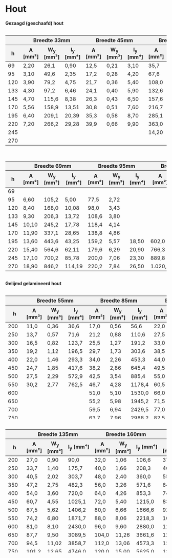 # Hout

**Gezaagd (geschaafd) hout**


<div style="max-height: 400px; overflow-y: auto;">
    <table style="width: 100%; border-collapse: collapse;">
        <thead style="position: sticky; top: 0; background-color: #f2f2f2;">
            <tr>
                <th></th>
                <th colspan="3">Breedte 33mm</th>
                <th colspan="3">Breedte 45mm</th>
                <th colspan="3">Breedte 58mm</th>
            </tr>
            <tr>
                <th style="width: 50px;">h</th>
                <th>A [mm²]</th>
                <th>W<sub>y</sub> [mm³]</th>
                <th style="width: 100px;">I<sub>y</sub> [mm⁴]</th>
                <th>A [mm²]</th>
                <th>W<sub>y</sub> [mm³]</th>
                <th style="width: 100px;">I<sub>y</sub> [mm⁴]</th>
                <th>A [mm²]</th>
                <th>W<sub>y</sub> [mm³]</th>
                <th>I<sub>y</sub> [mm⁴]</th>
            </tr>
        </thead>
        <tbody>
            <tr><td>69</td><td>2,20</td><td>26,1</td><td>0,90</td><td>12,5</td><td>0,21</td><td>3,10</td><td>35,7</td><td>1,23</td><td>23,2</td></tr>
            <tr><td>95</td><td>3,10</td><td>49,6</td><td>2,35</td><td>17,2</td><td>0,28</td><td>4,20</td><td>67,6</td><td>3,21</td><td>32,0</td></tr>
            <tr><td>120</td><td>3,90</td><td>79,2</td><td>4,75</td><td>21,7</td><td>0,36</td><td>5,40</td><td>108,0</td><td>6,48</td><td>40,5</td></tr>
            <tr><td>133</td><td>4,30</td><td>97,2</td><td>6,46</td><td>24,1</td><td>0,40</td><td>5,90</td><td>132,6</td><td>8,82</td><td>44,8</td></tr>
            <tr><td>145</td><td>4,70</td><td>115,6</td><td>8,38</td><td>26,3</td><td>0,43</td><td>6,50</td><td>157,6</td><td>11,43</td><td>48,9</td></tr>
            <tr><td>170</td><td>5,56</td><td>158,9</td><td>13,51</td><td>30,8</td><td>0,51</td><td>7,60</td><td>216,7</td><td>18,42</td><td>57,3</td></tr>
            <tr><td>195</td><td>6,40</td><td>209,1</td><td>20,39</td><td>35,3</td><td>0,58</td><td>8,70</td><td>285,1</td><td>27,80</td><td>65,8</td></tr>
            <tr><td>220</td><td>7,20</td><td>266,2</td><td>29,28</td><td>39,9</td><td>0,66</td><td>9,90</td><td>363,0</td><td>39,93</td><td>74,2</td></tr>
            <tr><td>245</td><td></td><td></td><td></td><td></td><td></td><td></td><td>14,20</td><td>580,2</td><td>71,07</td></tr>
            <tr><td>270</td><td></td><td></td><td></td><td></td><td></td><td></td><td></td><td></td><td></td></tr>
        </tbody>
    </table>
</div>

<br>

<div style="max-height: 400px; overflow-y: auto;">
    <table style="width: 100%; border-collapse: collapse;">
        <thead style="position: sticky; top: 0; background-color: #f2f2f2;">
            <tr>
                <th></th>
                <th colspan="3">Breedte 69mm</th>
                <th colspan="3">Breedte 95mm</th>
                <th colspan="3">Breedte 120mm</th>
            </tr>
            <tr>
                <th style="width: 50px;">h</th>
                <th>A [mm²]</th>
                <th>W<sub>y</sub> [mm³]</th>
                <th style="width: 100px;">I<sub>y</sub> [mm⁴]</th>
                <th>A [mm²]</th>
                <th>W<sub>y</sub> [mm³]</th>
                <th style="width: 100px;">I<sub>y</sub> [mm⁴]</th>
                <th>A [mm²]</th>
                <th>W<sub>y</sub> [mm³]</th>
                <th>I<sub>y</sub> [mm⁴]</th>
            </tr>
        </thead>
        <tbody>
            <tr><td>69</td><td></td><td></td><td></td><td></td><td></td><td></td><td></td><td></td></tr>
            <tr><td>95</td><td>6,60</td><td>105,2</td><td>5,00</td><td>77,5</td><td>2,72</td><td></td><td></td><td></td></tr>
            <tr><td>120</td><td>8,40</td><td>168,0</td><td>10,08</td><td>98,0</td><td>3,43</td><td></td><td></td><td></td></tr>
            <tr><td>133</td><td>9,30</td><td>206,3</td><td>13,72</td><td>108,6</td><td>3,80</td><td></td><td></td><td></td></tr>
            <tr><td>145</td><td>10,10</td><td>245,2</td><td>17,78</td><td>118,4</td><td>4,14</td><td></td><td></td><td></td></tr>
            <tr><td>170</td><td>11,90</td><td>337,1</td><td>28,65</td><td>138,8</td><td>4,86</td><td></td><td></td><td></td></tr>
            <tr><td>195</td><td>13,60</td><td>443,6</td><td>43,25</td><td>159,2</td><td>5,57</td><td>18,50</td><td>602,0</td><td>58,70</td></tr>
            <tr><td>220</td><td>15,40</td><td>564,6</td><td>62,11</td><td>179,6</td><td>6,29</td><td>20,90</td><td>766,3</td><td>84,29</td></tr>
            <tr><td>245</td><td>17,10</td><td>700,2</td><td>85,78</td><td>200,0</td><td>7,06</td><td>23,30</td><td>889,8</td><td>106,0</td></tr>
            <tr><td>270</td><td>18,90</td><td>846,2</td><td>114,19</td><td>220,2</td><td>7,84</td><td>26,50</td><td>1.020,0</td><td>130,2</td></tr>
        </tbody>
    </table>
</div>


**Gelijmd gelamineerd hout**

<div style="max-height: 400px; overflow-y: auto;">
    <table style="width: 100%; border-collapse: collapse;">
        <thead style="position: sticky; top: 0; background-color: #f2f2f2;">
            <tr>
                <th></th>
                <th colspan="3">Breedte 55mm</th>
                <th colspan="3">Breedte 85mm</th>
                <th colspan="3">Breedte 110mm</th>
            </tr>
            <tr>
                <th style="width: 50px;">h</th>
                <th>A [mm²]</th>
                <th>W<sub>y</sub> [mm³]</th>
                <th style="width: 100px;">I<sub>y</sub> [mm⁴]</th>
                <th>A [mm²]</th>
                <th>W<sub>y</sub> [mm³]</th>
                <th style="width: 100px;">I<sub>y</sub> [mm⁴]</th>
                <th>A [mm²]</th>
                <th>W<sub>y</sub> [mm³]</th>
                <th>I<sub>y</sub> [mm⁴]</th>
            </tr>
        </thead>
        <tbody>
            <tr><td>200</td><td>11,0</td><td>0,36</td><td>36,6</td><td>17,0</td><td>0,56</td><td>56,6</td><td>22,0</td><td>0,73</td><td>73,3</td></tr>
            <tr><td>250</td><td>13,7</td><td>0,57</td><td>71,6</td><td>21,2</td><td>0,88</td><td>110,6</td><td>27,5</td><td>1,14</td><td>143,2</td></tr>
            <tr><td>300</td><td>16,5</td><td>0,82</td><td>123,7</td><td>25,5</td><td>1,27</td><td>191,2</td><td>33,0</td><td>1,65</td><td>247,5</td></tr>
            <tr><td>350</td><td>19,2</td><td>1,12</td><td>196,5</td><td>29,7</td><td>1,73</td><td>303,6</td><td>38,5</td><td>2,24</td><td>393,0</td></tr>
            <tr><td>400</td><td>22,0</td><td>1,46</td><td>293,3</td><td>34,0</td><td>2,26</td><td>453,3</td><td>44,0</td><td>2,93</td><td>586,6</td></tr>
            <tr><td>450</td><td>24,7</td><td>1,85</td><td>417,6</td><td>38,2</td><td>2,86</td><td>645,4</td><td>49,5</td><td>3,71</td><td>835,3</td></tr>
            <tr><td>500</td><td>27,5</td><td>2,29</td><td>572,9</td><td>42,5</td><td>3,54</td><td>885,4</td><td>55,0</td><td>4,58</td><td>1145,8</td></tr>
            <tr><td>550</td><td>30,2</td><td>2,77</td><td>762,5</td><td>46,7</td><td>4,28</td><td>1178,4</td><td>60,5</td><td>5,54</td><td>1525,1</td></tr>
            <tr><td>600</td><td></td><td></td><td></td><td>51,0</td><td>5,10</td><td>1530,0</td><td>66,0</td><td>6,60</td><td>1980,0</td></tr>
            <tr><td>650</td><td></td><td></td><td></td><td>55,2</td><td>5,98</td><td>1945,2</td><td>71,5</td><td>7,74</td><td>2517,3</td></tr>
            <tr><td>700</td><td></td><td></td><td></td><td>59,5</td><td>6,94</td><td>2429,5</td><td>77,0</td><td>8,98</td><td>3144,1</td></tr>
            <tr><td>750</td><td></td><td></td><td></td><td>63,7</td><td>7,96</td><td>2988,2</td><td>82,5</td><td>10,31</td><td>3867,1</td></tr>
            <tr><td>800</td><td></td><td></td><td></td><td>68,0</td><td>9,06</td><td>3626,6</td><td>88,0</td><td>11,73</td><td>4693,3</td></tr>
            <tr><td>850</td><td></td><td></td><td></td><td>72,2</td><td>10,23</td><td>4350,0</td><td>93,5</td><td>13,24</td><td>5629,4</td></tr>
            <tr><td>900</td><td></td><td></td><td></td><td></td><td></td><td></td><td>99,0</td><td>14,85</td><td>6682,5</td></tr>
            <tr><td>950</td><td></td><td></td><td></td><td></td><td></td><td></td><td>104,5</td><td>16,54</td><td>7859,2</td></tr>
            <tr><td>1000</td><td></td><td></td><td></td><td></td><td></td><td></td><td>110,0</td><td>18,33</td><td>9166,6</td></tr>
            <tr><td>1050</td><td></td><td></td><td></td><td></td><td></td><td></td><td>115,5</td><td>20,21</td><td>10611,5</td></tr>
            <tr><td>1100</td><td></td><td></td><td></td><td></td><td></td><td></td><td>121,0</td><td>22,18</td><td>12200,8</td></tr>
            <tr><td>1150</td><td></td><td></td><td></td><td></td><td></td><td></td><td></td><td></td><td></td></tr>
            <tr><td>1200</td><td></td><td></td><td></td><td></td><td></td><td></td><td></td><td></td><td></td></tr>
            <tr><td>1250</td><td></td><td></td><td></td><td></td><td></td><td></td><td></td><td></td><td></td></tr>
            <tr><td>1300</td><td></td><td></td><td></td><td></td><td></td><td></td><td></td><td></td><td></td></tr>
            <tr><td>1350</td><td></td><td></td><td></td><td></td><td></td><td></td><td></td><td></td><td></td></tr>
            <tr><td>1400</td><td></td><td></td><td></td><td></td><td></td><td></td><td></td><td></td><td></td></tr>
            <tr><td>1450</td><td></td><td></td><td></td><td></td><td></td><td></td><td></td><td></td><td></td></tr>
            <tr><td>1500</td><td></td><td></td><td></td><td></td><td></td><td></td><td></td><td></td><td></td></tr>
            <tr><td>1550</td><td></td><td></td><td></td><td></td><td></td><td></td><td></td><td></td><td></td></tr>
            <tr><td>1600</td><td></td><td></td><td></td><td></td><td></td><td></td><td></td><td></td><td></td></tr>
            <tr><td>1650</td><td></td><td></td><td></td><td></td><td></td><td></td><td></td><td></td><td></td></tr>
            <tr><td>1700</td><td></td><td></td><td></td><td></td><td></td><td></td><td></td><td></td><td></td></tr>
            <tr><td>1750</td><td></td><td></td><td></td><td></td><td></td><td></td><td></td><td></td><td></td></tr>
            <tr><td>1800</td><td></td><td></td><td></td><td></td><td></td><td></td><td></td><td></td><td></td></tr>
        </tbody>
    </table>
</div>

<br>

<div style="max-height: 400px; overflow-y: auto;">
    <table style="width: 100%; border-collapse: collapse;">
        <thead style="position: sticky; top: 0; background-color: #f2f2f2;">
            <tr>
                <th></th>
                <th colspan="3">Breedte 135mm</th>
                <th colspan="3">Breedte 160mm</th>
                <th colspan="3">Breedte 185mm</th>
                <th colspan="3">Breedte 205mm</th>
            </tr>
            <tr>
                <th style="width: 50px;">h</th>
                <th>A [mm²]</th>
                <th>W<sub>y</sub> [mm³]</th>
                <th>I<sub>y</sub> [mm⁴]</th>
                <th>A [mm²]</th>
                <th>W<sub>y</sub> [mm³]</th>
                <th>I<sub>y</sub> [mm⁴]</th>
                <th>A [mm²]</th>
                <th>W<sub>y</sub> [mm³]</th>
                <th>I<sub>y</sub> [mm⁴]</th>
                <th>A [mm²]</th>
                <th>W<sub>y</sub> [mm³]</th>
                <th>I<sub>y</sub> [mm⁴]</th>
            </tr>
        </thead>
        <tbody>
            <tr><td>200</td><td>27,0</td><td>0,90</td><td>90,0</td><td>32,0</td><td>1,06</td><td>106,6</td><td>37,0</td><td>1,23</td><td>123,3</td><td>41,0</td><td>1,36</td><td>136,6</td></tr>
            <tr><td>250</td><td>33,7</td><td>1,40</td><td>175,7</td><td>40,0</td><td>1,66</td><td>208,3</td><td>46,2</td><td>1,92</td><td>240,8</td><td>51,2</td><td>2,13</td><td>266,9</td></tr>
            <tr><td>300</td><td>40,5</td><td>2,02</td><td>303,7</td><td>48,0</td><td>2,40</td><td>360,0</td><td>55,5</td><td>2,77</td><td>416,2</td><td>61,5</td><td>3,07</td><td>461,2</td></tr>
            <tr><td>350</td><td>47,2</td><td>2,75</td><td>482,3</td><td>56,0</td><td>3,26</td><td>571,6</td><td>64,7</td><td>3,77</td><td>660,9</td><td>71,7</td><td>4,18</td><td>732,4</td></tr>
            <tr><td>400</td><td>54,0</td><td>3,60</td><td>720,0</td><td>64,0</td><td>4,26</td><td>853,3</td><td>74,0</td><td>4,93</td><td>986,6</td><td>82,0</td><td>5,46</td><td>1093,3</td></tr>
            <tr><td>450</td><td>60,7</td><td>4,55</td><td>1025,1</td><td>72,0</td><td>5,40</td><td>1215,0</td><td>83,2</td><td>6,24</td><td>1404,8</td><td>92,2</td><td>6,91</td><td>1556,7</td></tr>
            <tr><td>500</td><td>67,5</td><td>5,62</td><td>1406,2</td><td>80,0</td><td>6,66</td><td>1666,6</td><td>92,5</td><td>7,70</td><td>1927,0</td><td>102,5</td><td>8,54</td><td>2135,4</td></tr>
            <tr><td>550</td><td>74,2</td><td>6,80</td><td>1871,7</td><td>88,0</td><td>8,06</td><td>2218,3</td><td>101,7</td><td>9,32</td><td>2564,9</td><td>112,7</td><td>10,33</td><td>2842,2</td></tr>
            <tr><td>600</td><td>81,0</td><td>8,10</td><td>2430,0</td><td>96,0</td><td>9,60</td><td>2880,0</td><td>111,0</td><td>11,10</td><td>3330,0</td><td>123,0</td><td>12,30</td><td>3690,0</td></tr>
            <tr><td>650</td><td>87,7</td><td>9,50</td><td>3089,5</td><td>104,0</td><td>11,26</td><td>3661,6</td><td>120,2</td><td>13,02</td><td>4233,8</td><td>133,2</td><td>14,43</td><td>4691,5</td></tr>
            <tr><td>700</td><td>94,5</td><td>11,02</td><td>3858,7</td><td>112,0</td><td>13,06</td><td>4573,3</td><td>129,5</td><td>15,10</td><td>5287,9</td><td>143,5</td><td>16,74</td><td>5859,5</td></tr>
            <tr><td>750</td><td>101,2</td><td>12,65</td><td>4746,0</td><td>120,0</td><td>15,00</td><td>5625,0</td><td>138,7</td><td>17,34</td><td>6503,9</td><td>153,7</td><td>19,21</td><td>7202,0</td></tr>
            <tr><td>800</td><td>108,0</td><td>14,40</td><td>5760,0</td><td>128,0</td><td>17,06</td><td>6826,6</td><td>148,0</td><td>19,73</td><td>7893,3</td><td>164,0</td><td>21,86</td><td>8746,6</td></tr>
            <tr><td>850</td><td>114,7</td><td>16,25</td><td>6908,9</td><td>136,0</td><td>19,26</td><td>8188,3</td><td>157,2</td><td>22,27</td><td>9467,7</td><td>174,2</td><td>24,68</td><td>10491,3</td></tr>
            <tr><td>900</td><td>121,5</td><td>18,22</td><td>8201,2</td><td>144,0</td><td>21,60</td><td>9720,0</td><td>166,5</td><td>24,97</td><td>11238,7</td><td>184,5</td><td>27,67</td><td>12453,7</td></tr>
            <tr><td>950</td><td>128,2</td><td>20,30</td><td>9645,4</td><td>152,0</td><td>24,06</td><td>11431,6</td><td>175,7</td><td>27,82</td><td>13217,8</td><td>194,7</td><td>30,83</td><td>14646,8</td></tr>
            <tr><td>1000</td><td>135,0</td><td>22,50</td><td>11250,0</td><td>160,0</td><td>26,66</td><td>13333,3</td><td>185,0</td><td>30,83</td><td>15416,6</td><td>205,0</td><td>34,16</td><td>17083,3</td></tr>
            <tr><td>1050</td><td>141,7</td><td>24,80</td><td>13023,2</td><td>168,0</td><td>29,40</td><td>15435,0</td><td>194,2</td><td>33,99</td><td>17846,7</td><td>215,2</td><td>37,66</td><td>19776,0</td></tr>
            <tr><td>1100</td><td>148,5</td><td>27,22</td><td>14973,7</td><td>176,0</td><td>32,26</td><td>17746,6</td><td>203,5</td><td>37,30</td><td>20519,5</td><td>225,5</td><td>41,34</td><td>22737,9</td></tr>
            <tr><td>1150</td><td>155,2</td><td>29,75</td><td>17109,8</td><td>184,0</td><td>35,26</td><td>20278,3</td><td>212,7</td><td>40,77</td><td>23446,8</td><td>235,7</td><td>45,18</td><td>25981,6</td></tr>
            <tr><td>1200</td><td>162,0</td><td>32,40</td><td>19440,0</td><td>192,0</td><td>38,40</td><td>23040,0</td><td>222,0</td><td>44,40</td><td>26640,0</td><td>246,0</td><td>49,20</td><td>29520,0</td></tr>
            <tr><td>1250</td><td>168,7</td><td>35,15</td><td>21972,6</td><td>200,0</td><td>41,66</td><td>26041,6</td><td>231,2</td><td>48,17</td><td>30110,6</td><td>256,2</td><td>53,38</td><td>33365,8</td></tr>
            <tr><td>1300</td><td>175,5</td><td>38,02</td><td>24716,2</td><td>208,0</td><td>45,06</td><td>29293,3</td><td>240,5</td><td>52,10</td><td>33870,4</td><td>266,5</td><td>57,74</td><td>37532,0</td></tr>
            <tr><td>1350</td><td>182,2</td><td>41,00</td><td>27679,2</td><td>216,0</td><td>48,60</td><td>32805,0</td><td>249,7</td><td>56,19</td><td>37930,7</td><td>276,7</td><td>62,26</td><td>42031,4</td></tr>
            <tr><td>1400</td><td></td><td></td><td></td><td>224,0</td><td>52,26</td><td>36586,6</td><td>259,0</td><td>60,43</td><td>42303,3</td><td>287,0</td><td>66,96</td><td>46876,6</td></tr>
            <tr><td>1450</td><td></td><td></td><td></td><td>232,0</td><td>56,06</td><td>40648,3</td><td>268,2</td><td>64,82</td><td>46999,6</td><td>297,2</td><td>71,83</td><td>52080,6</td></tr>
            <tr><td>1500</td><td></td><td></td><td></td><td>240,0</td><td>60,00</td><td>45000,0</td><td>277,5</td><td>69,37</td><td>52031,2</td><td>307,5</td><td>76,87</td><td>57656,2</td></tr>
            <tr><td>1550</td><td></td><td></td><td></td><td>248,0</td><td>64,06</td><td>49651,6</td><td>286,7</td><td>74,07</td><td>57409,7</td><td>317,7</td><td>82,08</td><td>63616,1</td></tr>
            <tr><td>1600</td><td></td><td></td><td></td><td>256,0</td><td>68,26</td><td>54613,3</td><td>296,0</td><td>78,93</td><td>63146,6</td><td>328,0</td><td>87,46</td><td>69973,3</td></tr>
            <tr><td>1650</td><td></td><td></td><td></td><td></td><td></td><td></td><td>305,2</td><td>83,94</td><td>69253,5</td><td>338,2</td><td>93,01</td><td>76740,4</td></tr>
            <tr><td>1700</td><td></td><td></td><td></td><td></td><td></td><td></td><td>314,5</td><td>89,10</td><td>75742,0</td><td>348,5</td><td>98,74</td><td>83930,4</td></tr>
            <tr><td>1750</td><td></td><td></td><td></td><td></td><td></td><td></td><td>323,7</td><td>94,42</td><td>82623,6</td><td>358,7</td><td>104,63</td><td>91555,9</td></tr>
            <tr><td>1800</td><td></td><td></td><td></td><td></td><td></td><td></td><td>333,0</td><td>99,90</td><td>89910,0</td><td>369,0</td><td>110,70</td><td>99630,0</td></tr>
        </tbody>
    </table>
</div>
